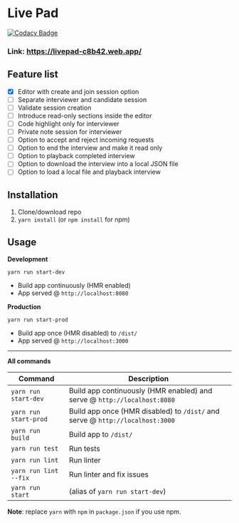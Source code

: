 # Live Pad 

[![Codacy Badge](https://api.codacy.com/project/badge/Grade/614367234d494bd09ebd35f3cc67e70c)](https://app.codacy.com/gh/stenalpjolly/livepad?utm_source=github.com&utm_medium=referral&utm_content=stenalpjolly/livepad&utm_campaign=Badge_Grade)

### Link: https://livepad-c8b42.web.app/

## Feature list

- [x] Editor with create and join session option
- [ ] Separate interviewer and candidate session
- [ ] Validate session creation 
- [ ] Introduce read-only sections inside the editor
- [ ] Code highlight only for interviewer
- [ ] Private note session for interviewer
- [ ] Option to accept and reject incoming requests
- [ ] Option to end the interview and make it read only
- [ ] Option to playback completed interview
- [ ] Option to download the interview into a local JSON file
- [ ] Option to load a local file and playback interview

## Installation
1. Clone/download repo
2. `yarn install` (or `npm install` for npm)

## Usage
**Development**

`yarn run start-dev`

* Build app continuously (HMR enabled)
* App served @ `http://localhost:8080`

**Production**

`yarn run start-prod`

* Build app once (HMR disabled) to `/dist/`
* App served @ `http://localhost:3000`

---

**All commands**

Command | Description
--- | ---
`yarn run start-dev` | Build app continuously (HMR enabled) and serve @ `http://localhost:8080`
`yarn run start-prod` | Build app once (HMR disabled) to `/dist/` and serve @ `http://localhost:3000`
`yarn run build` | Build app to `/dist/`
`yarn run test` | Run tests
`yarn run lint` | Run linter
`yarn run lint --fix` | Run linter and fix issues
`yarn run start` | (alias of `yarn run start-dev`)

**Note**: replace `yarn` with `npm` in `package.json` if you use npm.
